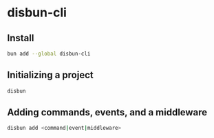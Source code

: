 # disbun-cli

## Install

```bash
bun add --global disbun-cli
```

## Initializing a project

```bash
disbun
```

## Adding commands, events, and a middleware

```bash
disbun add <command|event|middleware>
```
